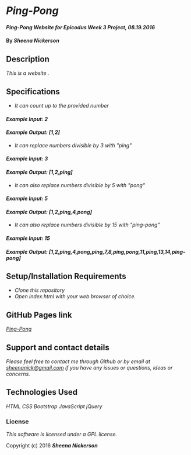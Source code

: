# _Ping-Pong_

#### _Ping-Pong Website for Epicodus Week 3 Project, 08.19.2016_

#### By _**Sheena Nickerson**_

## Description

_This is a website ._

## Specifications

* _It can count up to the provided number_
#### _Example Input: 2_
#### _Example Output: [1,2]_
* _It can replace numbers divisible by 3 with "ping"_
#### _Example Input: 3_
#### _Example Output: [1,2,ping]_
* _It can also replace numbers divisible by 5 with "pong"_
#### _Example Input: 5_
#### _Example Output: [1,2,ping,4,pong]_
* _It can also replace numbers divisible by 15 with "ping-pong"_
#### _Example Input: 15_
#### _Example Output: [1,2,ping,4,pong,ping,7,8,ping,pong,11,ping,13,14,ping-pong]_

## Setup/Installation Requirements

* _Clone this repository_
* _Open index.html with your web browser of choice._

## GitHub Pages link

_[Ping-Pong](https://sheenanick.github.io/ping-pong)_

## Support and contact details

_Please feel free to contact me through Github or by email at sheenanick@gmail.com if you have any issues or questions, ideas or concerns._

## Technologies Used

_HTML_
_CSS_
_Bootstrap_
_JavaScript_
_jQuery_

### License

*This software is licensed under a GPL license.*

Copyright (c) 2016 **_Sheena Nickerson_**
